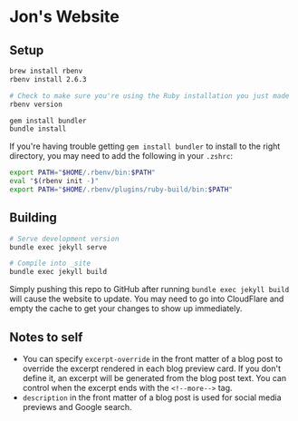 # Jon's Website

## Setup

```bash
brew install rbenv
rbenv install 2.6.3

# Check to make sure you're using the Ruby installation you just made
rbenv version

gem install bundler
bundle install
```

If you're having trouble getting `gem install bundler` to install to the right directory, you may need to add the following in your `.zshrc`:

```bash
export PATH="$HOME/.rbenv/bin:$PATH"
eval "$(rbenv init -)"
export PATH="$HOME/.rbenv/plugins/ruby-build/bin:$PATH"
```

## Building

```bash
# Serve development version
bundle exec jekyll serve

# Compile into _site
bundle exec jekyll build
```

Simply pushing this repo to GitHub after running `bundle exec jekyll build` will cause the website to update. You may need to go into CloudFlare and empty the cache to get your changes to show up immediately.

## Notes to self
- You can specify `excerpt-override` in the front matter of a blog post to override the excerpt rendered in each blog preview card. If you don't define it, an excerpt will be generated from the blog post text. You can control when the excerpt ends with the `<!--more-->` tag.
- `description` in the front matter of a blog post is used for social media previews and Google search.